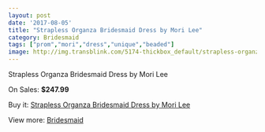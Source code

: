 ```yaml
---
layout: post
date: '2017-08-05'
title: "Strapless Organza Bridesmaid Dress by Mori Lee"
category: Bridesmaid
tags: ["prom","mori","dress","unique","beaded"]
image: http://img.transblink.com/5174-thickbox_default/strapless-organza-bridesmaid-dress-by-mori-lee.jpg
---
```

Strapless Organza Bridesmaid Dress by Mori Lee

On Sales: **$247.99**
<a href="https://www.transblink.com/en/bridesmaid/1626-strapless-organza-bridesmaid-dress-by-mori-lee.html"><amp-img layout="responsive" width="600" height="600" src="//img.transblink.com/5174-thickbox_default/strapless-organza-bridesmaid-dress-by-mori-lee.jpg" alt="Strapless Organza Bridesmaid Dress by Mori Lee 0" /></a>
<a href="https://www.transblink.com/en/bridesmaid/1626-strapless-organza-bridesmaid-dress-by-mori-lee.html"><amp-img layout="responsive" width="600" height="600" src="//img.transblink.com/5175-thickbox_default/strapless-organza-bridesmaid-dress-by-mori-lee.jpg" alt="Strapless Organza Bridesmaid Dress by Mori Lee 1" /></a>

Buy it: [Strapless Organza Bridesmaid Dress by Mori Lee](https://www.transblink.com/en/bridesmaid/1626-strapless-organza-bridesmaid-dress-by-mori-lee.html "Strapless Organza Bridesmaid Dress by Mori Lee")

View more: [Bridesmaid](https://www.transblink.com/en/4-bridesmaid "Bridesmaid")
